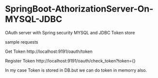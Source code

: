 # SpringBoot-AthorizationServer-On-MYSQL-JDBC

OAuth server with Spring security MYSQL and JDBC Token store

sample requests

Get Token 
http://localhost:9191/oauth/token

Register Token
http://localhost:9191/oauth/check_token?token={}

In my case Token is stored in DB.but we can do token in memorry also.
